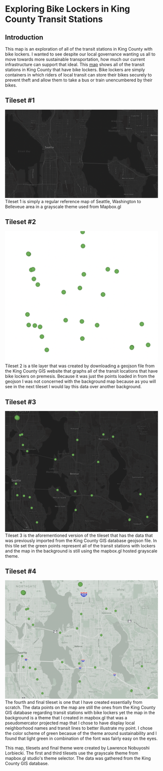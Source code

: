 # Exploring Bike Lockers in King County Transit Stations

## Introduction
This map is an exploration of all of the transit stations in King County with bike lockers. I wanted to see despite our local governance wanting us all to move towards more sustainable transportation, how much our current infrastructure can support that ideal. This [map](https://nobulnl.github.io/TileExperimentRepo/) shows all of the transit stations in King County that have bike lockers. Bike lockers are simply containers in which riders of local transit can store their bikes securely to prevent theft and allow them to take a bus or train unencumbered by their bikes.

## Tileset #1
![tile1](/assets/map1.png)
Tileset 1 is simply a regular reference map of Seattle, Washington to Belleveue area in a grayscale theme used from Mapbox.gl 

## Tileset #2
![tile2](/assets/map2.png)
Tileset 2 is a tile layer that was created by downloading a geojson file from the King County GIS website that graphs all of the transit locations that have bike lockers on premesis. Because it was just the points loaded in from the geojson I was not concerned with the background map because as you will see in the next tileset I would lay this data over another background.

## Tileset #3
![tile3](/assets/map3.png)
Tileset 3 is the aforementioned version of the tileset that has the data that was previously imported from the King County GIS database geojson file. In this tile set the green points represent all of the transit stations with lockers and the map in the background is still using the mapbox.gl hosted grayscale theme. 

## Tileset #4
![tile4](/assets/map4.png)
The fourth and final tileset is one that I have created essentially from scratch. The data points on the map are still the ones from the King County GIS database regarding transit stations with bike lockers yet the map in the background is a theme that I created in mapbox.gl that was a pseudomercator projected map that I chose to have display local neighborhood names and transit lines to better illustrate my point. I chose the color scheme of green becasue of the theme around sustainability and I found that light green in combination of the font was fairly easy on the eyes.


This map, tilesets and final theme were created by Lawrence Nobuyoshi Lorbiecki. The first and third tilesets use the grayscale theme from mapbox.gl studio's theme selector. The data was gathered from the King County GIS database. 
